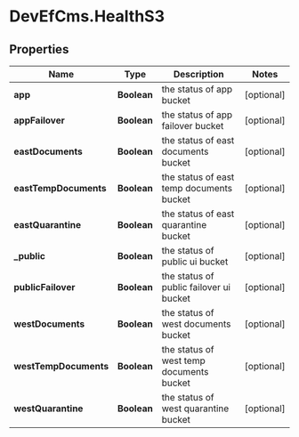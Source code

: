 # DevEfCms.HealthS3

## Properties
Name | Type | Description | Notes
------------ | ------------- | ------------- | -------------
**app** | **Boolean** | the status of app bucket | [optional] 
**appFailover** | **Boolean** | the status of app failover bucket | [optional] 
**eastDocuments** | **Boolean** | the status of east documents bucket | [optional] 
**eastTempDocuments** | **Boolean** | the status of east temp documents bucket | [optional] 
**eastQuarantine** | **Boolean** | the status of east quarantine bucket | [optional] 
**_public** | **Boolean** | the status of public ui bucket | [optional] 
**publicFailover** | **Boolean** | the status of public failover ui bucket | [optional] 
**westDocuments** | **Boolean** | the status of west documents bucket | [optional] 
**westTempDocuments** | **Boolean** | the status of west temp documents bucket | [optional] 
**westQuarantine** | **Boolean** | the status of west quarantine bucket | [optional] 
